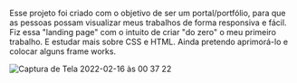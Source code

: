 Esse projeto foi criado com o objetivo de ser um portal/portfólio, para que as pessoas possam visualizar meus trabalhos de forma responsiva e fácil.
Fiz essa "landing page" com o intuito de criar "do zero" o meu primeiro trabalho. E estudar mais sobre CSS e HTML.
Ainda pretendo aprimorá-lo e colocar alguns frame works.



![Captura de Tela 2022-02-16 às 00 37 22](https://user-images.githubusercontent.com/82125001/154192498-9c0362bf-8bba-40ba-8257-2b27f0217a93.png)
